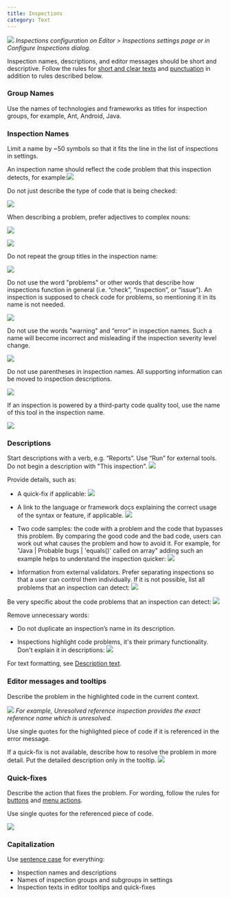 ```yaml
---
title: Inspections
category: Text
---
```


![]({{site.baseurl}}/images/inspections/main.png)
*Inspections configuration on Editor > Inspections settings page or in Configure Inspections dialog.*

Inspection names, descriptions, and editor messages should be short and descriptive. Follow the rules for [short and clear texts]({{site.baseurl}}/text/writing_short/) and [punctuation]({{site.baseurl}}/text/punctuation) in addition to rules described below.

### Group Names

Use the names of technologies and frameworks as titles for inspection groups, for example, Ant, Android, Java.

### Inspection Names

Limit a name by ~50 symbols so that it fits the line in the list of inspections in settings.

An inspection name should reflect the code problem that this inspection detects, for example:![]({{site.baseurl}}/images/inspections/correct.png)

Do not just describe the type of code that is being checked:

![]({{site.baseurl}}/images/inspections/not-a-problem.png)

When describing a problem, prefer adjectives to complex nouns:

![]({{site.baseurl}}/images/inspections/noun2.png)

![]({{site.baseurl}}/images/inspections/noun.png)

Do not repeat the group titles in the inspection name:

![]({{site.baseurl}}/images/inspections/group.png)

Do not use the word "problems" or other words that describe how inspections function in general (i.e. “check”, “inspection”, or “issue”). An inspection is supposed to check code for problems, so mentioning it in its name is not needed.

![]({{site.baseurl}}/images/inspections/problem.png)

Do not use the words "warning" and “error” in inspection names. Such a name will become incorrect and misleading if the inspection severity level change.

![]({{site.baseurl}}/images/inspections/warning.png)

Do not use parentheses in inspection names. All supporting information can be moved to inspection descriptions.

![]({{site.baseurl}}/images/inspections/parens.png)

If an inspection is powered by a third-party code quality tool, use the name of this tool in the inspection name.

![]({{site.baseurl}}/images/inspections/third-party.png)

### Descriptions

Start descriptions with a verb, e.g. “Reports”. Use “Run” for external tools. Do not begin a description with "This inspection".
![]({{site.baseurl}}/images/inspections/start.png)

Provide details, such as:

* A quick-fix if applicable:
  ![]({{site.baseurl}}/images/inspections/quick-fix.png)

* A link to the language or framework docs explaining the correct usage of the syntax or feature, if applicable.
  ![]({{site.baseurl}}/images/inspections/link.png)

* Two code samples: the code with a problem and the code that bypasses this problem. By comparing the good code and the bad code, users can work out what causes the problem and how to avoid it.
  For example, for "Java | Probable bugs | 'equals()' called on array" adding such an example helps to understand the inspection quicker:
  ![]({{site.baseurl}}/images/inspections\example.png)

* Information from external validators.
  Prefer separating inspections so that a user can control them individually.
  If it is not possible, list all problems that an inspection can detect:
  ![]({{site.baseurl}}/images/inspections/multiple.png)

Be very specific about the code problems that an inspection can detect:
![]({{site.baseurl}}/images/inspections/vague.png)

Remove unnecessary words:

* Do not duplicate an inspection’s name in its description.

* Inspections highlight code problems, it's their primary functionality. Don't explain it in descriptions:
  ![]({{site.baseurl}}/images/inspections/purpuse.png)

For text formatting, see [Description text]({{site.baseurl}}/controls/description_text/#text).


### Editor messages and tooltips

Describe the problem in the highlighted code in the current context.

![]({{site.baseurl}}/images/inspections/editor-error-message.png)
*For example, Unresolved reference inspection provides the exact reference name which is unresolved.*

Use single quotes for the highlighted piece of code if it is referenced in the error message.

If a quick-fix is not available, describe how to resolve the problem in more detail.
Put the detailed description only in the tooltip.
![]({{site.baseurl}}/images/inspections/editor-error-message-detail.png)

### Quick-fixes

Describe the action that fixes the problem. For wording, follow the rules for [buttons]({{site.baseurl}}/controls/button/#label) and [menu actions]({{site.baseurl}}/controls/menu/).

Use single quotes for the referenced piece of code.

![]({{site.baseurl}}/images/inspections/quick-fix-menu.png)

### Capitalization

Use [sentence case]({{site.baseurl}}/text/capitalization/#sentence) for everything: 
* Inspection names and descriptions
* Names of inspection groups and subgroups in settings
* Inspection texts in editor tooltips and quick-fixes 

